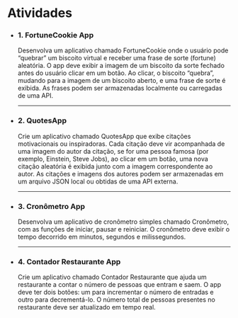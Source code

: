 <h1>Atividades</h1>

<ul>
    <li>
        <h3>1. FortuneCookie App</h3>
        <span>
            Desenvolva um aplicativo chamado FortuneCookie onde o usuário pode “quebrar”
            um biscoito virtual e receber uma frase de sorte (fortune) aleatória. O app deve
            exibir a imagem de um biscoito da sorte fechado antes do usuário clicar em um
            botão. Ao clicar, o biscoito “quebra”, mudando para a imagem de um biscoito
            aberto, e uma frase de sorte é exibida. As frases podem ser armazenadas
            localmente ou carregadas de uma API.
        </span>
    </li>
    <hr>
    <li>
        <h3>2. QuotesApp</h3>
        <span>
            Crie um aplicativo chamado QuotesApp que exibe citações motivacionais ou
            inspiradoras. Cada citação deve vir acompanhada de uma imagem do autor da
            citação, se for uma pessoa famosa (por exemplo, Einstein, Steve Jobs), ao clicar
            em um botão, uma nova citação aleatória é exibida junto com a imagem
            correspondente ao autor. As citações e imagens dos autores podem ser
            armazenadas em um arquivo JSON local ou obtidas de uma API externa.
        </span>
    </li>
    <hr>
    <li>
    <h3>3. Cronômetro App</h3>
        <span>
            Desenvolva um aplicativo de cronômetro simples chamado Cronômetro, com as
            funções de iniciar, pausar e reiniciar. O cronômetro deve exibir o tempo decorrido
            em minutos, segundos e milissegundos.
        </span>
    </li>
    <hr>
    <li>
        <h3>4. Contador Restaurante App</h3>
        <span>
            Crie um aplicativo chamado Contador Restaurante que ajuda um restaurante a
            contar o número de pessoas que entram e saem. O app deve ter dois botões: um
            para incrementar o número de entradas e outro para decrementá-lo. O número
            total de pessoas presentes no restaurante deve ser atualizado em tempo real.
        </span>
    </li>
</ul>